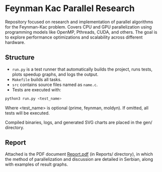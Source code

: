 # Feynman Kac Parallel Research

Repository focused on research and implementation of parallel algorithms for the Feynman-Kac problem. Covers CPU and GPU parallelization using programming models like OpenMP, Pthreads, CUDA, and others. The goal is to explore performance optimizations and scalability across different hardware.

## Structure

- `run.py` is a test runner that automatically builds the project, runs tests, plots speedup graphs, and logs the output.  
- `Makefile` builds all tasks.  
- `src` contains source files named as `name.c`.  
- Tests are executed with:

```bash
python3 run.py <test_name>
```

Where <test_name> is optional (prime, feynman, moldyn). If omitted, all tests will be executed.

Compiled binaries, logs, and generated SVG charts are placed in the gen/ directory.

## Report

Attached is the PDF document [Report.pdf](./Reports/Report.pdf) (in Reports/ directory), in which the method of parallelization and discussion are detailed in Serbian, along with examples of result graphs.
